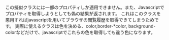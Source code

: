 この擬似クラスには一部のプロパティしか適用できません。また、Javascriptでプロパティを取得しようとしても偽の結果が返されます。
これはこのクラスを悪用すればjavascriptを用いてブラウザの閲覧履歴を取得できてしまうためです。
実際に使えるクラスは色を決める、color,border-*color, background-colorなどだけで、javascriptでこれらの色を取得しても違う色になります。
